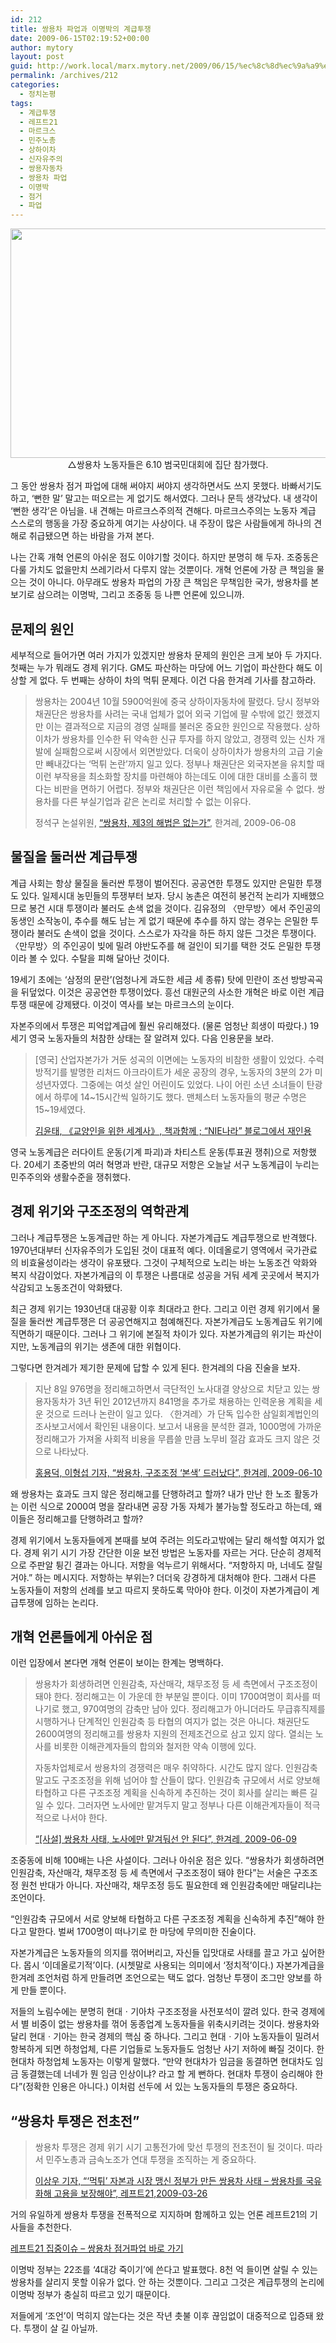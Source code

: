 ```yaml
---
id: 212
title: 쌍용차 파업과 이명박의 계급투쟁
date: 2009-06-15T02:19:52+00:00
author: mytory
layout: post
guid: http://work.local/marx.mytory.net/2009/06/15/%ec%8c%8d%ec%9a%a9%ec%b0%a8-%ed%8c%8c%ec%97%85%ea%b3%bc-%ec%9d%b4%eb%aa%85%eb%b0%95%ec%9d%98-%ea%b3%84%ea%b8%89%ed%88%ac%ec%9f%81/
permalink: /archives/212
categories:
  - 정치논평
tags:
  - 계급투쟁
  - 레프트21
  - 마르크스
  - 민주노총
  - 상하이차
  - 신자유주의
  - 쌍용자동차
  - 쌍용차 파업
  - 이명박
  - 점거
  - 파업
---
```

<p style="text-align: center; ">
  <img src="http://work.local/marx.mytory.net/wp-content/uploads/1/cfile4.uf.150157234A35AF9D741477.jpg" class="aligncenter" width="550" height="367" alt="" filename="sym1.jpg" filemime="image/jpeg" />△쌍용차 노동자들은&nbsp;6.10 범국민대회에 집단 참가했다.
</p>

그 동안 쌍용차 점거 파업에 대해 써야지 써야지 생각하면서도 쓰지 못했다. 바빠서기도 하고, ‘뻔한 말’ 말고는 떠오르는 게 없기도 해서였다. 그러나 문득 생각났다. 내 생각이 ‘뻔한 생각’은 아님을. 내 견해는 마르크스주의적 견해다. 마르크스주의는 노동자 계급 스스로의 행동을 가장 중요하게 여기는 사상이다. 내 주장이 많은 사람들에게 하나의 견해로 취급됐으면 하는 바람을 가져 본다.

나는 간혹 개혁 언론의 아쉬운 점도 이야기할 것이다. 하지만 분명히 해 두자. 조중동은 다룰 가치도 없을만치 쓰레기라서 다루지 않는 것뿐이다. 개혁 언론에 가장 큰 책임을 물으는 것이 아니다. 아무래도 쌍용차 파업의 가장 큰 책임은 무책임한 국가, 쌍용차를 본보기로 삼으려는 이명박, 그리고 조중동 등 나쁜 언론에 있으니까.

## 문제의 원인

세부적으로 들어가면 여러 가지가 있겠지만 쌍용차 문제의 원인은 크게 보아 두 가지다. 첫째는 누가 뭐래도 경제 위기다. GM도 파산하는 마당에 어느 기업이 파산한다 해도 이상할 게 없다. 두 번째는 상하이 차의 먹튀 문제다. 이건 다음 한겨레 기사를 참고하라.

> 쌍용차는 2004년 10월 5900억원에 중국 상하이자동차에 팔렸다. 당시 정부와 채권단은 쌍용차를 사려는 국내 업체가 없어 외국 기업에 팔 수밖에 없긴 했겠지만 이는 결과적으로 지금의 경영 실패를 불러온 중요한 원인으로 작용했다. 상하이차가 쌍용차를 인수한 뒤 약속한 신규 투자를 하지 않았고, 경쟁력 있는 신차 개발에 실패함으로써 시장에서 외면받았다. 더욱이 상하이차가 쌍용차의 고급 기술만 빼내갔다는 ‘먹튀 논란’까지 일고 있다. 정부나 채권단은 외국자본을 유치할 때 이런 부작용을 최소화할 장치를 마련해야 하는데도 이에 대한 대비를 소홀히 했다는 비판을 면하기 어렵다. 정부와 채권단은 이런 책임에서 자유로울 수 없다. 쌍용차를 다른 부실기업과 같은 논리로 처리할 수 없는 이유다.
> 
> <p class="rep">
>   정석구 논설위원, <a href="http://www.hani.co.kr/arti/opinion/column/359336.html" target="_blank" title="">“쌍용차, 제3의 해법은 없는가”</a>, 한겨레, 2009-06-08
> </p>

## 물질을 둘러싼 계급투쟁

계급 사회는 항상 물질을 둘러싼 투쟁이 벌어진다. 공공연한 투쟁도 있지만 은밀한 투쟁도 있다. 일제시대 농민들의 투쟁부터 보자. 당시 농촌은 여전히 봉건적 논리가 지배했으므로 봉건 시대 투쟁이라 불러도 손색 없을 것이다. 김유정의 〈만무방〉에서 주인공의 동생인 소작농이, 추수를 해도 남는 게 없기 때문에 추수를 하지 않는 경우는 은밀한 투쟁이라 불러도 손색이 없을 것이다. 스스로가 자각을 하든 하지 않든 그것은 투쟁이다. 〈만무방〉의 주인공이 빚에 밀려 야반도주를 해 걸인이 되기를 택한 것도 은밀한 투쟁이라 볼 수 있다. 수탈을 피해 달아난 것이다.

19세기 초에는 ‘삼정의 문란’(엄청나게 과도한 세금 세 종류) 탓에 민란이 조선 방방곡곡을 뒤덮었다. 이것은 공공연한 투쟁이었다. 흥선 대원군의 사소한 개혁은 바로 이런 계급투쟁 때문에 강제됐다. 이것이 역사를 보는 마르크스의 눈이다.

자본주의에서 투쟁은 피억압계급에 훨씬 유리해졌다. (물론 엄청난 희생이 따랐다.) 19세기 영국 노동자들의 처참한 상태는 잘 알려져 있다. 다음 인용문을 보라.

> [영국] 산업자본가가 거둔 성곡의 이면에는 노동자의 비참한 생활이 있었다. 수력방적기를 발명한 리처드 아크라이트가 세운 공장의 경우, 노동자의 3분의 2가 미성년자였다. 그중에는 여섯 살인 어린이도 있었다. 나이 어린 소년 소녀들이 탄광에서 하루에 14~15시간씩 일하기도 했다. 맨체스터 노동자들의 평균 수명은 15~19세였다.
> 
> <p class="rep">
>   <a href="http://blog.joins.com/media/folderListSlide.asp?uid=skc0706&folder=172&list_id=10459654" target="_blank" title="새 창에서 엽니다">김윤태, 《교양인을 위한 세계사》, 책과함께 ; “NIE나라” 블로그에서 재인용</a>
> </p>

영국 노동계급은 러다이트 운동(기계 파괴)과 차티스트 운동(투표권 쟁취)으로 저항했다. 20세기 초중반의 여러 혁명과 반란, 대규모 저항은 오늘날 서구 노동계급이 누리는 민주주의와 생활수준을 쟁취했다.

## 경제 위기와 구조조정의 역학관계

그러나 계급투쟁은 노동계급만 하는 게 아니다. 자본가계급도 계급투쟁으로 반격했다. 1970년대부터 신자유주의가 도입된 것이 대표적 예다. 이데올로기 영역에서 국가관료의 비효율성이라는 생각이 유포됐다. 그것이 구체적으로 노리는 바는 노동조건 악화와 복지 삭감이었다. 자본가계급의 이 투쟁은 나름대로 성공을 거둬 세계 곳곳에서 복지가 삭감되고 노동조건이 악화됐다.

최근 경제 위기는 1930년대 대공황 이후 최대라고 한다. 그리고 이런 경제 위기에서 물질을 둘러싼 계급투쟁은 더 공공연해지고 첨예해진다. 자본가계급도 노동계급도 위기에 직면하기 때문이다. 그러나 그 위기에 본질적 차이가 있다. 자본가계급의 위기는 파산이지만, 노동계급의 위기는 생존에 대한 위협이다.

그렇다면 한겨레가 제기한 문제에 답할 수 있게 된다. 한겨레의 다음 진술을 보자.

> 지난 8일 976명을 정리해고하면서 극단적인 노사대결 양상으로 치닫고 있는 쌍용자동차가 3년 뒤인 2012년까지 841명을 추가로 채용하는 인력운용 계획을 세운 것으로 드러나 논란이 일고 있다. 〈한겨레〉가 단독 입수한 삼일회계법인의 조사보고서에서 확인된 내용이다. 보고서 내용을 분석한 결과, 1000명에 가까운 정리해고가 가져올 사회적 비용을 무릅쓸 만큼 노무비 절감 효과도 크지 않은 것으로 나타났다.
> 
> <p class="rep">
>   <a href="http://www.hani.co.kr/arti/society/society_general/359673.html" target="_blank" title="새 창에서 엽니다">홍용덕, 이형섭 기자, “쌍용차, 구조조정 ‘본색’ 드러났다”, 한겨레, 2009-06-10</a>
> </p>

왜 쌍용차는 효과도 크지 않은 정리해고를 단행하려고 할까? 내가 만난 한 노조 활동가는 이런 식으로 2000여 명을 잘라내면 공장 가동 자체가 불가능할 정도라고 하는데, 왜 이들은 정리해고를 단행하려고 할까?

경제 위기에서 노동자들에게 본때를 보여 주려는 의도라고밖에는 달리 해석할 여지가 없다. 경제 위기 시기 가장 간단한 이윤 보전 방법은 노동자를 자르는 거다. 단순히 경제적으로 주판알 튕긴 결과는 아니다. 저항을 억누르기 위해서다. “저항하지 마, 너네도 잘릴 거야.” 하는 메시지다. 저항하는 부위는? 더더욱 강경하게 대처해야 한다. 그래서 다른 노동자들이 저항의 선례를 보고 따르지 못하도록 막아야 한다. 이것이 자본가계급이 계급투쟁에 임하는 논리다.

## 개혁 언론들에게 아쉬운 점

이런 입장에서 본다면 개혁 언론이 보이는 한계는 명백하다.

> 쌍용차가 회생하려면 인원감축, 자산매각, 채무조정 등 세 측면에서 구조조정이 돼야 한다. 정리해고는 이 가운데 한 부분일 뿐이다. 이미 1700여명이 회사를 떠나기로 했고, 970여명의 감축만 남아 있다. 정리해고가 아니더라도 무급휴직제를 시행하거나 단계적인 인원감축 등 타협의 여지가 없는 것은 아니다. 채권단도 2600여명의 정리해고를 쌍용차 지원의 전제조건으로 삼고 있지 않다. 열쇠는 노사를 비롯한 이해관계자들의 합의와 철저한 약속 이행에 있다.
> 
> 자동차업체로서 쌍용차의 경쟁력은 매우 취약하다. 시간도 많지 않다. 인원감축 말고도 구조조정을 위해 넘어야 할 산들이 많다. 인원감축 규모에서 서로 양보해 타협하고 다른 구조조정 계획을 신속하게 추진하는 것이 회사를 살리는 빠른 길일 수 있다. 그러자면 노사에만 맡겨두지 말고 정부나 다른 이해관계자들이 적극적으로 나서야 한다. 
> 
> <p class="rep">
>   <a href="http://www.hani.co.kr/arti/opinion/editorial/359547.html" target="_blank" title="새 창에서 엽니다">“[사설] 쌍용차 사태, 노사에만 맡겨둬선 안 된다”, 한겨레, 2009-06-09</a>
> </p>

조중동에 비해 100배는 나은 사설이다. 그러나 아쉬운 점은 있다. “쌍용차가 회생하려면 인원감축, 자산매각, 채무조정 등 세 측면에서 구조조정이 돼야 한다”는 서술은 구조조정 원천 반대가 아니다. 자산매각, 채무조정 등도 필요한데 왜 인원감축에만 매달리냐는 조언이다.

“인원감축 규모에서 서로 양보해 타협하고 다른 구조조정 계획을 신속하게 추진”해야 한다고 말한다. 벌써 1700명이 떠나기로 한 마당에 무의미한 진술이다.

자본가계급은 노동자들의 의지를 꺾어버리고, 자신들 입맛대로 사태를 끌고 가고 싶어한다. 몹시 ‘이데올로기적’이다. (시쳇말로 사용되는 의미에서 ‘정치적’이다.) 자본가계급을 한겨레 조언처럼 하게 만들려면 조언으로는 택도 없다. 엄청난 투쟁이 조그만 양보를 하게 만들 뿐이다.

저들의 노림수에는 분명히 현대ㆍ기아차 구조조정을 사전포석이 깔려 있다. 한국 경제에서 별 비중이 없는 쌍용차를 꺾어 동종업계 노동자들을 위축시키려는 것이다. 쌍용차와 달리 현대ㆍ기아는 한국 경제의 핵심 중 하나다. 그리고 현대ㆍ기아 노동자들이 밀려서 항복하게 되면 하청업체, 다른 기업들로 노동자들도 엄청난 사기 저하에 빠질 것이다. 한 현대차 하청업체 노동자는 이렇게 말했다. “만약 현대차가 임금을 동결하면 현대차도 임금 동결했는데 너네가 뭔 임금 인상이냐? 라고 할 게 뻔하다. 현대차 투쟁이 승리해야 한다”(정확한 인용은 아니다.) 이처럼 선두에 서 있는 노동자들의 투쟁은 중요하다.

## “쌍용차 투쟁은 전초전”

> 쌍용차 투쟁은 경제 위기 시기 고통전가에 맞선 투쟁의 전초전이 될 것이다. 따라서 민주노총과 금속노조가 연대 투쟁을 조직하는 게 중요하다.
> 
> <p class="rep">
>   <a href="http://www.left21.com/article/6289" target="_blank" title="새 창에서 엽니다">이상우 기자, “‘먹튀’ 자본과 시장 맹신 정부가 만든 쌍용차 사태 &#8211; 쌍용차를 국유화해 고용을 보장해야”, 레프트21,2009-03-26</a>
> </p>

거의 유일하게 쌍용차 투쟁을 전폭적으로 지지하며 함께하고 있는 언론 레프트21의 기사들을 추천한다.

<p class="link">
  <a href="http://www.left21.com/6_issue.php?issue_no=41" target="_blank" title="">레프트21 집중이슈 &#8211; 쌍용차 점거파업 바로 가기</a>
</p>

이명박 정부는 22조를 ‘4대강 죽이기’에 쓴다고 발표했다. 8천 억 들이면 살릴 수 있는 쌍용차를 살리지 못할 이유가 없다. 안 하는 것뿐이다. 그리고 그것은 계급투쟁의 논리에 이명박 정부가 충실히 따르고 있기 때문이다.

저들에게 ‘조언’이 먹히지 않는다는 것은 작년 촛불 이후 끊임없이 대중적으로 입증돼 왔다. 투쟁이 살 길 아닐까.